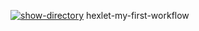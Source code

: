 [![show-directory](https://github.com/Happer56/hexlet-my-first-workflow/actions/workflows/show-directory.yml/badge.svg)](https://github.com/Happer56/hexlet-my-first-workflow/actions/workflows/show-directory.yml)
hexlet-my-first-workflow
